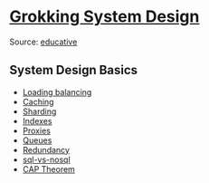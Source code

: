 [Grokking System Design](https://www.educative.io/collection/5668639101419520/5649050225344512)
====
Source: [educative](www.educative.io)

## System Design Basics
- [Loading balancing](load-balancing.md)
- [Caching](caching.md)
- [Sharding](sharding.md)
- [Indexes](indexes.md)
- [Proxies](proxies.md)
- [Queues](queues.md)
- [Redundancy](redundancy.md)
- [sql-vs-nosql](sql-vs-nosql.md)
- [CAP Theorem](cap-theorem.md)
